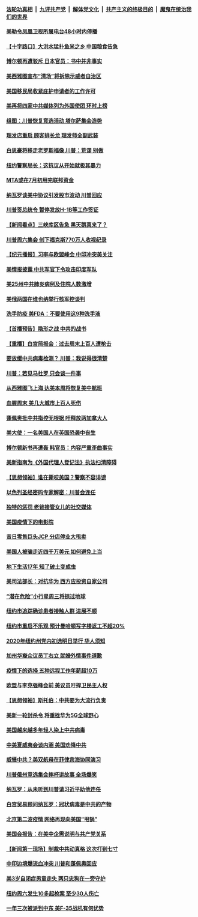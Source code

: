 

####  [法轮功真相](../../../../basic/blob/master/README.md?t=06232202) &nbsp;|&nbsp; [九评共产党](../../../../9ping.md/blob/master/README.md?t=06232202) &nbsp;|&nbsp; [解体党文化](../../../../jtdwh.md/blob/master/README.md?t=06232202)  &nbsp;|&nbsp; [共产主义的终极目的](../../../../gczydzjmd.md/blob/master/README.md?t=06232202) &nbsp;|&nbsp; [魔鬼在统治我们的世界](../../../../mgztzwmdsj.md/blob/master/README.md?t=06232202) 

#### [美勒令凤凰卫视所属电台48小时内停播](../pages/nsc412/n12205664.md?t=06232202) 

#### [【十字路口】大洪水猛扑鱼米之乡 中国粮食告急](../pages/nsc412/n12205567.md?t=06232202) 

#### [博尔顿再遭驳斥 日本官员：书中并非事实](../pages/nsc412/n12206543.md?t=06232202) 

#### [美西雅图宣布“清场”将拆除示威者自治区](../pages/nsc412/n12206432.md?t=06232202) 

#### [美国移民局收紧庇护申请者的工作许可](../pages/nsc412/n12206240.md?t=06232202) 

#### [美再将四家中共媒体列为外国使团 环时上榜](../pages/nsc412/n12205059.md?t=06232202) 

#### [组图：川普恢复竞选活动 塔尔萨集会造势](../pages/nsc412/n12204200.md?t=06232202) 

#### [理发店重启 顾客排长龙 理发师全副武装](../pages/nsc412/n12205742.md?t=06232202) 

#### [白思豪将移走老罗斯福像 川普：荒谬 别做](../pages/nsc412/n12205759.md?t=06232202) 

#### [纽约警察局长：这抗议从开始就极其暴力](../pages/nsc412/n12205750.md?t=06232202) 

#### [MTA或在7月初用完联邦资金](../pages/nsc412/n12205756.md?t=06232202) 

#### [纳瓦罗谈美中协议引发股市波动 川普回应](../pages/nsc412/n12205543.md?t=06232202) 

#### [川普签总统令 暂停发放H-1B等工作签证](../pages/nsc412/n12205286.md?t=06232202) 

#### [【新闻看点】三峡库区告急 黑天鹅真来了？](../pages/nsc412/n12205008.md?t=06232202) 

#### [川普周六集会 创下福克斯770万人收视纪录](../pages/nsc412/n12205358.md?t=06232202) 

#### [【纪元播报】习李与欧盟峰会 中印冲突美关注](../pages/nsc412/n12205264.md?t=06232202) 

#### [美情报披露 中共军官下令攻击印度军队](../pages/nsc412/n12205206.md?t=06232202) 

#### [美25州中共肺炎病例及住院人数激增](../pages/nsc412/n12204895.md?t=06232202) 

#### [美俄两国在维也纳举行核军控谈判](../pages/nsc412/n12205020.md?t=06232202) 

#### [洗手防疫 美FDA：不要使用这9种洗手液](../pages/nsc412/n12204896.md?t=06232202) 

#### [【首播预告】隐形之战 中共的战书](../pages/nsc412/n12200980.md?t=06232202) 

#### [【重播】白宫简报会：过去周末上百人遭枪击](../pages/nsc412/n12204458.md?t=06232202) 

#### [要放缓中共病毒检测？ 川普：我说得很清楚](../pages/nsc412/n12204784.md?t=06232202) 

#### [川普：若见马杜罗 只会谈一件事](../pages/nsc412/n12204747.md?t=06232202) 

#### [从西雅图飞上海 达美本周将恢复美中航班](../pages/nsc412/n12204640.md?t=06232202) 

#### [血腥周末 美几大城市上百人死伤](../pages/nsc412/n12204490.md?t=06232202) 

#### [蓬佩奥批中共指控无根据 吁释放两加拿大人](../pages/nsc412/n12204564.md?t=06232202) 

#### [美大使：一名美国人在英国恐袭中丧生](../pages/nsc412/n12204415.md?t=06232202) 

#### [博尔顿新书再遭轰 韩官员：内容严重歪曲事实](../pages/nsc412/n12204194.md?t=06232202) 

#### [美新指南为《外国代理人登记法》执法扫清障碍](../pages/nsc412/n12203013.md?t=06232202) 

#### [【思想领袖】谁在撕咬美国？警察不容诽谤](../pages/nsc412/n12201992.md?t=06232202) 

#### [以色列圣经密码专家解密：川普会连任](../pages/nsc412/n12203622.md?t=06232202) 

#### [独特的惩罚  老爸接管女儿的社交媒体](../pages/nsc412/n12202897.md?t=06232202) 

#### [美国疫情下的电影院](../pages/nsc412/n12202867.md?t=06232202) 

#### [昔日零售巨头JCP 分店停业大甩卖](../pages/nsc412/n12202922.md?t=06232202) 

#### [美国人被骗走近四千万美元 如何避免上当](../pages/nsc412/n12202930.md?t=06232202) 

#### [地下生活17年 知了破土变成虫](../pages/nsc412/n12202962.md?t=06232202) 

#### [美司法部长：对抗华为 西方应投资自家公司](../pages/nsc412/n12203386.md?t=06232202) 

#### [“潜在危险”小行星周三将掠过地球](../pages/nsc412/n12202747.md?t=06232202) 

#### [纽约市追踪确诊患者接触人群  进展不顺](../pages/nsc412/n12203018.md?t=06232202) 

#### [纽约市重启不乐观 预计曼哈顿写字楼返工不超20%](../pages/nsc412/n12203023.md?t=06232202) 

#### [2020年纽约州党内初选明日举行 华人须知](../pages/nsc412/n12203026.md?t=06232202) 

#### [加州华裔众议员丁右立    就婚外情事件道歉](../pages/nsc412/n12203179.md?t=06232202) 

#### [疫情下的选择 五种远程工作年薪超10万](../pages/nsc412/n12190408.md?t=06232202) 

#### [欧盟与李克强峰会前 美议员吁捍卫民主人权](../pages/nsc412/n12202775.md?t=06232202) 

#### [【思想领袖】斯托伯：中共要为大流行负责](../pages/nsc412/n12115529.md?t=06232202) 

#### [美新一轮封杀令 将重挫华为5G全球野心](../pages/nsc412/n12202488.md?t=06232202) 

#### [美国越来越多年轻人染上中共病毒](../pages/nsc412/n12202590.md?t=06232202) 

#### [中美夏威夷会谈内涵 美国劝降中共](../pages/nsc412/n12202579.md?t=06232202) 

#### [威慑中共？美双航母在菲律宾海协同演习](../pages/nsc412/n12202399.md?t=06232202) 

#### [川普俄州竞选集会摔杯讲故事 全场爆笑](../pages/nsc412/n12202398.md?t=06232202) 

#### [纳瓦罗：从未听到川普请习近平助他连任](../pages/nsc412/n12202251.md?t=06232202) 

#### [白宫贸易顾问纳瓦罗：冠状病毒是中共的产物](../pages/nsc412/n12202027.md?t=06232202) 

#### [北京第二波疫情 网络再现向美国“甩锅”](../pages/nsc412/n12201996.md?t=06232202) 

#### [美国会报告：在美中企需说明与共产党关系](../pages/nsc412/n12199133.md?t=06232202) 

#### [【新闻第一现场】制裁中共动真格 这次打到七寸](../pages/nsc412/n12201730.md?t=06232202) 

#### [中印边境爆流血冲突 川普和蓬佩奥回应](../pages/nsc412/n12201068.md?t=06232202) 

#### [美3岁自闭症男童走失 两只忠狗在一旁守护](../pages/nsc412/n12201540.md?t=06232202) 

#### [纽约周六发生10多起枪案 至少30人伤亡](../pages/nsc412/n12201569.md?t=06232202) 

#### [一年三次被派到中东 美F-35战机有何优势](../pages/nsc412/n12193910.md?t=06232202) 


